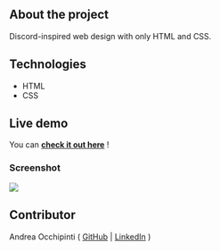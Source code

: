 ## About the project
Discord-inspired web design with only HTML and CSS.

## Technologies 
- HTML
- CSS

## Live demo
You can **[check it out here](https://painteyes.github.io/html-css-discord)** !

### Screenshot
<img src="https://i.postimg.cc/q7KCxXC7/1646765864185.jpg"/>

## Contributor
Andrea Occhipinti ( [GitHub](https://github.com/painteyes) | [LinkedIn](https://www.linkedin.com/in/occhipinti) )
